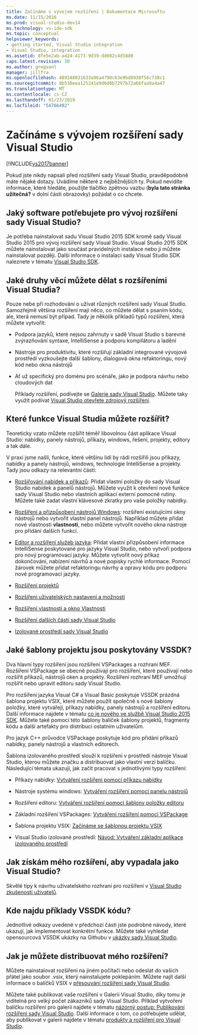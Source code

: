 ```yaml
---
title: Začínáme s vývojem rozšíření | Dokumentace Microsoftu
ms.date: 11/15/2016
ms.prod: visual-studio-dev14
ms.technology: vs-ide-sdk
ms.topic: conceptual
helpviewer_keywords:
- getting started, Visual Studio integration
- Visual Studio, integration
ms.assetid: 8fe5e2ab-a424-4173-9d39-dd082c4d58d0
caps.latest.revision: 30
ms.author: gregvanl
manager: jillfra
ms.openlocfilehash: 489248031633a96a4790c63e9bd8938f56c738c1
ms.sourcegitcommit: 8b538eea125241e9d6d8b7297b72a66faa9a4a47
ms.translationtype: MT
ms.contentlocale: cs-CZ
ms.lasthandoff: 01/23/2019
ms.locfileid: "54766492"
---
```

# <a name="starting-to-develop-visual-studio-extensions"></a>Začínáme s vývojem rozšíření sady Visual Studio
[!INCLUDE[vs2017banner](../includes/vs2017banner.md)]

Pokud jste nikdy napsali před rozšíření sady Visual Studio, pravděpodobně máte nějaké dotazy. Uvádíme některé z nejběžnějších ty. Pokud nevidíte informace, které hledáte, použijte tlačítko zpětnou vazbu (**byla tato stránka užitečná?** v dolní části obrazovky) požádat o co chcete.

## <a name="what-software-do-i-need-to-develop-visual-studio-extensions"></a>Jaký software potřebujete pro vývoj rozšíření sady Visual Studio?
 Je potřeba nainstalovat sadu Visual Studio 2015 SDK kromě sady Visual Studio 2015 pro vývoj rozšíření sady Visual Studio.   Visual Studio 2015 SDK můžete nainstalovat jako součást pravidelných instalace nebo ji můžete nainstalovat později. Další informace o instalaci sady Visual Studio SDK naleznete v tématu [Visual Studio SDK](../extensibility/visual-studio-sdk.md).

## <a name="what-kinds-of-things-can-i-do-with-visual-studio-extensions"></a>Jaké druhy věcí můžete dělat s rozšířeními Visual Studia?
 Pouze nebe při rozhodování o užívat různých rozšíření sady Visual Studio. Samozřejmě většina rozšíření mají něco, co můžete dělat s psaním kódu, ale, která nemusí být případ. Tady je několik příkladů typů rozšíření, která můžete vytvořit:

- Podpora jazyků, které nejsou zahrnuty v sadě Visual Studio s barevné zvýrazňování syntaxe, IntelliSense a podporu kompilátoru a ladění

- Nástroje pro produktivitu, které rozšiřují základní integrované vývojové prostředí vyzkoušejte další šablony, dialogová okna refaktoringu, nový kód nebo okna nástrojů

- Ať už specifický pro doménu pro scénáře, jako je podpora návrhu nebo cloudových dat

  Příklady rozšíření, podívejte se [Galerie sady Visual Studio](https://visualstudiogallery.msdn.microsoft.com/). Můžete taky využít podívat [Visual Studio otevřete zdrojový rozšíření](https://github.com/Microsoft/extendvs/blob/master/CommunityExtensions.md).

## <a name="which-visual-studio-features-can-i-extend"></a>Které funkce Visual Studia můžete rozšířit?
 Teoreticky vzato můžete rozšířit téměř libovolnou část aplikace Visual Studio: nabídky, panely nástrojů, příkazy, windows, řešení, projekty, editory a tak dále.

 V praxi jsme našli, funkce, které většinu lidí by rádi rozšířili jsou příkazy, nabídky a panely nástrojů, windows, technologie IntelliSense a projekty. Tady jsou odkazy na relevantní části:

-   [Rozšiřování nabídek a příkazů](../extensibility/extending-menus-and-commands.md): Přidat vlastní položky do sady Visual Studio nabídek a panelů nástrojů. Můžete využít k otevření nové funkce sady Visual Studio nebo vlastních aplikací externí pomocné rutiny. Můžete také zadat vlastní klávesové zkratky pro vaše položky nabídky.

-   [Rozšíření a přizpůsobení nástrojů Windows](../extensibility/extending-and-customizing-tool-windows.md): rozšíření existujícími okny nástrojů nebo vytvořit vlastní panel nástrojů. Například můžete přidat nové vlastnosti **vlastnosti**, nebo můžete vytvořit nového okna nástroje pro přidání dalších funkcí.

-   [Editor a rozšíření služeb jazyka](../extensibility/editor-and-language-service-extensions.md): Přidat vlastní přizpůsobení informace IntelliSense poskytované pro jazyky Visual Studio, nebo vytvoří podpora pro nový programovací jazyky. Můžete vytvořit nový příkaz dokončování, nabízení návrhů a nové popisky rychlé informace. Pomocí žárovek můžete přidat refaktoringu návrhy a opravy kódu pro podporu nové programovací jazyky.

-   [Rozšíření projektů](../extensibility/extending-projects.md)

-   [Rozšíření uživatelských nastavení a možností](../extensibility/extending-user-settings-and-options.md)

-   [Rozšíření vlastností a okno Vlastnosti](../extensibility/extending-properties-and-the-property-window.md)

-   [Rozšíření dalších částí sady Visual Studio](../extensibility/extending-other-parts-of-visual-studio.md)

-   [Izolované prostředí sady Visual Studio](../extensibility/visual-studio-isolated-shell.md)

##  <a name="BKMK_ProjectTemplate"></a> Jaké šablony projektu jsou poskytovány VSSDK?
 Dva hlavní typy rozšíření jsou rozšíření VSPackages a rozhraní MEF. Rozšíření VSPackage se obecně používají pro rozšíření, které používají nebo rozšířit příkazů, nástrojů oken a projekty. Rozšíření rozhraní MEF umožňují rozšířit nebo upravit editoru sady Visual Studio.

 Pro rozšíření jazyka Visual C# a Visual Basic poskytuje VSSDK prázdná šablona projektu VSIX, které můžete použít společně s nové šablony položky, které vytvářejí, příkazy nabídky, panely nástrojů a rozšíření editoru. Další informace najdete v tématu [co je nového ve službě Visual Studio 2015 SDK](../extensibility/what-s-new-in-the-visual-studio-2015-sdk.md). Můžete také pomocí této šablony balíček šablony projektů, fragmenty kódu a další artefakty pro distribuci ostatním uživatelům.

 Pro jazyk C++ průvodce VSPackage poskytuje kód pro přidání příkazů nabídky, panely nástrojů a vlastních editorech.

 Šablona izolovaného prostředí slouží k rozšíření v prostředí nástroje Visual Studio, kterou můžete značku a distribuovat jako vlastní verzi balíčku. Následující témata ukazují, jak začít pracovat s jednotlivými typy rozšíření:

-   Příkazy nabídky: [Vytváření rozšíření pomocí příkazu nabídky](../extensibility/creating-an-extension-with-a-menu-command.md)

-   Nástroje systému windows: [Vytváření rozšíření pomocí panelu nástrojů](../extensibility/creating-an-extension-with-a-tool-window.md)

-   Rozšíření editoru: [Vytváření rozšíření pomocí šablony položky editoru](../extensibility/creating-an-extension-with-an-editor-item-template.md)

-   Základní rozšíření VSPackages: [Vytváření rozšíření pomocí VSPackage](../extensibility/creating-an-extension-with-a-vspackage.md)

-   Šablona projektu VSIX: [Začínáme se šablonou projektu VSIX](../extensibility/getting-started-with-the-vsix-project-template.md)

-   Visual Studio izolované prostředí: [Návod: Vytváření základní aplikace izolovaného prostředí](../extensibility/walkthrough-creating-a-basic-isolated-shell-application.md)

## <a name="how-do-i-get-my-extension-to-look-like-visual-studio"></a>Jak získám mého rozšíření, aby vypadala jako Visual Studio?
 Skvělé tipy k návrhu uživatelského rozhraní pro rozšíření v [Visual Studio zkušenosti uživatelů](../extensibility/ux-guidelines/visual-studio-user-experience-guidelines.md).

## <a name="where-can-i-find-examples-of-vssdk-code"></a>Kde najdu příklady VSSDK kódu?
 Jednotlivé odkazy uvedené v předchozí části jste podrobné návody, které ukazují, jak implementovat konkrétní funkce. Můžete také vyhledat opensourcová VSSDK ukázky na Githubu v [ukázky sady Visual Studio](https://aka.ms/vs2015sdksamples).

## <a name="how-can-i-distribute-my-extension"></a>Jak je můžete distribuovat mého rozšíření?
 Můžete nainstalovat rozšíření na jiném počítači nebo odeslat do vašich přátel jako soubor .vsix, který nainstalujete poklepáním. Můžete najít další informace o balíčků VSIX v [přesouvání rozšíření sady Visual Studio](../extensibility/shipping-visual-studio-extensions.md).

 Můžete také publikovat vaše rozšíření v Galerii Visual Studio, díky tomu je viditelná pro velký počet zákazníků sady Visual Studio. Příklad vytvoření balíčku rozšíření pro galerii najdete v tématu [názorný postup: Publikování rozšíření sady Visual Studio](../extensibility/walkthrough-publishing-a-visual-studio-extension.md). Další informace o tom, co potřebujete udělat, aby publikovat v galerii najdete v tématu [produkty a rozšíření pro Visual Studio](https://visualstudiogallery.msdn.microsoft.com/).
